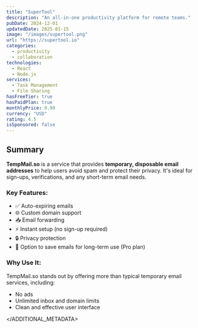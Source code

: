```yaml
---
title: "SuperTool"
description: "An all-in-one productivity platform for remote teams."
pubDate: 2024-12-01
updatedDate: 2025-01-15
image: "/images/supertool.png"
url: "https://supertool.io"
categories:
  - productivity
  - collaboration
technologies:
  - React
  - Node.js
services:
  - Task Management
  - File Sharing
hasFreeTier: true
hasPaidPlan: true
monthlyPrice: 9.99
currency: "USD"
rating: 4.5
isSponsored: false
---
```


## Summary

**TempMail.so** is a service that provides **temporary, disposable email addresses** to help users avoid spam and protect their privacy. It's ideal for sign-ups, verifications, and any short-term email needs.

### Key Features:
- ✅ Auto-expiring emails  
- 🌐 Custom domain support  
- 📥 Email forwarding  
- ⚡ Instant setup (no sign-up required)  
- 🔒 Privacy protection  
- 💾 Option to save emails for long-term use (Pro plan)

### Why Use It:
TempMail.so stands out by offering more than typical temporary email services, including:
- No ads  
- Unlimited inbox and domain limits  
- Clean and effective user interface

</ADDITIONAL_METADATA>